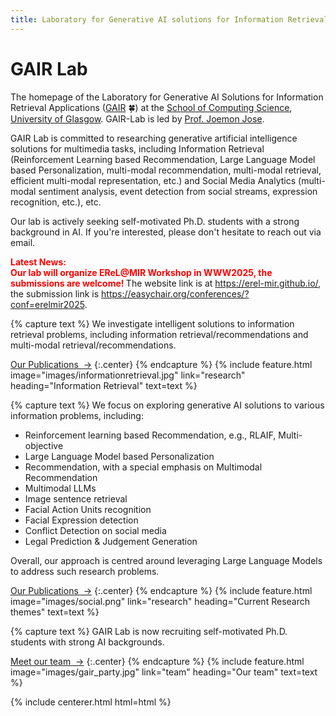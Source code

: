 ```yaml
---
title: Laboratory for Generative AI solutions for Information Retrieval Applications (GAIR-Lab)
---
```

 


# GAIR Lab

The homepage of the Laboratory for Generative AI Solutions for Information Retrieval Applications ([GAIR](https://gair-lab.github.io/) 🍀) at the [School of Computing Science](https://www.gla.ac.uk/schools/computing/), [University of Glasgow](https://www.gla.ac.uk/). GAIR-Lab is led by  [Prof. Joemon Jose](https://www.gla.ac.uk/schools/computing/staff/joemonjose/).

GAIR Lab is committed to researching generative artificial intelligence solutions for multimedia tasks, including Information Retrieval (Reinforcement Learning based Recommendation, Large Language Model based Personalization, multi-modal recommendation, multi-modal retrieval, efficient multi-modal representation, etc.) and Social Media Analytics (multi-modal sentiment analysis, event detection from social streams, expression recognition, etc.), etc. 

Our lab is actively seeking self-motivated Ph.D. students with a strong background in AI. If you're interested, please don't hesitate to reach out via email.

<b style="color:red;">Latest News:</b><br>
<b style="color:red;">
    Our lab will organize EReL@MIR Workshop in WWW2025, the submissions are welcome! </b>
    The website link is at <a href="https://erel-mir.github.io/" style="color:blue;">https://erel-mir.github.io/</a>, 
    the submission link is <a href="https://easychair.org/conferences/?conf=erelmir2025" style="color:blue;">https://easychair.org/conferences/?conf=erelmir2025</a>.







<!-- section break -->

{% capture text %}
We investigate intelligent solutions to information retrieval problems, including information retrieval/recommendations and multi-modal retrieval/recommendations.


[Our Publications &nbsp;→](research)
{:.center}
{% endcapture %}
{%
  include feature.html
  image="images/informationretrieval.jpg"
  link="research"
  heading="Information Retrieval"
  text=text
%}

{% capture text %}
We focus on exploring generative AI solutions to various information problems, including: 
<ul>
  <li>Reinforcement learning based Recommendation, e.g., RLAIF, Multi-objective</li>
  <li>Large Language Model based Personalization</li>
  <li>Recommendation, with a special emphasis on Multimodal Recommendation</li>
  <li>Multimodal LLMs</li>
  <li>Image sentence retrieval</li>
  <li>Facial Action Units recognition</li>
  <li>Facial Expression detection</li>
  <li>Conflict Detection on social media</li>
  <li>Legal Prediction & Judgement Generation</li>
</ul>
<p>Overall, our approach is centred around leveraging Large Language Models to address such research problems.</p>


[Our Publications &nbsp;→](research)
{:.center}
{% endcapture %}
{%
  include feature.html
  image="images/social.png"
  link="research"
  heading="Current Research themes"
  text=text
%}

{% capture text %}
GAIR Lab is now recruiting self-motivated Ph.D. students with strong AI backgrounds.


[Meet our team &nbsp;→](team)
{:.center}
{% endcapture %}
{%
  include feature.html
  image="images/gair_party.jpg"
  link="team"
  heading="Our team"
  text=text
%}



{% include centerer.html html=html %}
